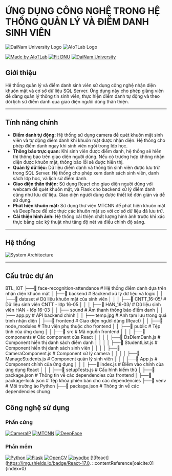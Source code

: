 # ỨNG DỤNG CÔNG NGHỆ TRONG HỆ THỐNG QUẢN LÝ VÀ ĐIỂM DANH SINH VIÊN

![DaiNam University Logo](https://dainam.edu.vn/wp-content/uploads/2020/01/logo-dainam.png)
![AIoTLab Logo](https://www.aiotlab.vn/wp-content/uploads/2020/01/logo-aiotlab.png)

[![Made by AIoTLab](https://img.shields.io/badge/Made%20by%20AIoTLab-blue?style=for-the-badge)](https://www.facebook.com/DNUAIoTLab)
[![Fit DNU](https://img.shields.io/badge/Fit%20DNU-green?style=for-the-badge)](https://fitdnu.net/)
[![DaiNam University](https://img.shields.io/badge/DaiNam%20University-red?style=for-the-badge)](https://dainam.edu.vn)

## Giới thiệu

Hệ thống quản lý và điểm danh sinh viên sử dụng công nghệ nhận diện khuôn mặt và cơ sở dữ liệu SQL Server. Ứng dụng này cho phép giảng viên dễ dàng quản lý thông tin sinh viên, thực hiện điểm danh tự động và theo dõi lịch sử điểm danh qua giao diện người dùng thân thiện.

---

## Tính năng chính

- **Điểm danh tự động:** Hệ thống sử dụng camera để quét khuôn mặt sinh viên và tự động điểm danh khi khuôn mặt được nhận diện. Hệ thống cho phép điểm danh ngay khi sinh viên ngồi trong lớp học.
- **Thông báo trực quan:** Khi sinh viên được điểm danh, hệ thống sẽ hiển thị thông báo trên giao diện người dùng. Nếu có trường hợp không nhận diện được khuôn mặt, thông báo lỗi sẽ được hiển thị.
- **Quản lý dữ liệu:** Dữ liệu điểm danh và thông tin sinh viên được lưu trữ trong SQL Server. Hệ thống cho phép xem danh sách sinh viên, danh sách lớp học, và lịch sử điểm danh.
- **Giao diện thân thiện:** Sử dụng React cho giao diện người dùng với webcam để quét khuôn mặt, và Flask cho backend xử lý điểm danh cũng như lưu dữ liệu. Giao diện người dùng được thiết kế đơn giản và dễ sử dụng.
- **Phát hiện khuôn mặt:** Sử dụng thư viện MTCNN để phát hiện khuôn mặt và DeepFace để xác thực các khuôn mặt so với cơ sở dữ liệu đã lưu trữ.
- **Cải thiện hình ảnh:** Hệ thống cải thiện chất lượng hình ảnh trước khi xác thực bằng các kỹ thuật như tăng độ nét và điều chỉnh độ sáng.

---

## Hệ thống

![System Architecture](https://github.com/DuccHuyyy/Diem_Danh_Sinh_Vien_Bang_Guong_Mat_FaceNet/raw/main/system_architecture.png)

---

## Cấu trúc dự án
BTL_IOT 
├──📂 face-recognition-attendance # Hệ thống điểm danh dựa trên nhận diện khuôn mặt 
│ ├──📂 backend # Backend xử lý dữ liệu và logic 
│ │ ├──📂 dataset # Dữ liệu khuôn mặt của sinh viên 
│ │ │ ├──📂 CNTT_16-05/ # Dữ liệu sinh viên CNTT - lớp 16-05 
│ │ │ ├──📂 HAN_16-03/ # Dữ liệu sinh viên HAN - lớp 16-03 
│ │ ├── sound # Âm thanh thông báo điểm danh 
│ │ ├── app.py # API backend chính 
│ │ ├── temp.jpg # Ảnh tạm lưu trong quá trình nhận diện 
│ ├──📂 frontend # Giao diện người dùng (React) 
│ │ ├──📂 node_modules # Thư viện phụ thuộc cho frontend 
│ │ ├──📂 public # Tệp tĩnh của ứng dụng 
│ │ ├──📂 src # Mã nguồn frontend 
│ │ │ ├──📂 components # Các component của React 
│ │ │ │ ├──📂 DsDiemDanh.js # Component hiển thị danh sách điểm danh 
│ │ │ │ ├──📂 StudentList.js # Component hiển thị danh sách sinh viên 
│ │ │ │ ├──📂 CameraComponent.js # Component xử lý camera 
│ │ │ │ ├──📂 ManageStudents.js # Component quản lý sinh viên 
│ │ │ ├──📂 App.js # Component chính của ứng dụng 
│ │ │ ├──📂 index.js # Điểm vào chính của ứng dụng React 
│ │ │ ├──📂 setupTests.js # Cấu hình kiểm thử 
│ ├──📂 package.json # Thông tin về các dependencies của frontend 
│ ├──📂 package-lock.json # Tệp khóa phiên bản cho các dependencies 
├──📂 venv # Môi trường ảo Python 
├──📂 package.json # Thông tin về các dependencies chung

## Công nghệ sử dụng

### Phần cứng

[![CameraIP](https://img.shields.io/badge/Webcam-000000?style=for-the-badge)](https://www.logitech.com/en-us/products/webcams)
[![MTCNN](https://img.shields.io/badge/MTCNN-00979D?style=for-the-badge)](https://github.com/ipazc/mtcnn)
[![DeepFace](https://img.shields.io/badge/DeepFace-FF5722?style=for-the-badge)](https://github.com/serengil/deepface)

### Phần mềm

[![Python](https://img.shields.io/badge/Python-3.x-blue?style=for-the-badge&logo=python)]()
[![Flask](https://img.shields.io/badge/Flask-v2.0.1-black?style=for-the-badge&logo=flask)]()
[![OpenCV](https://img.shields.io/badge/OpenCV-4.x-blue?style=for-the-badge)]()
[![pyodbc](https://img.shields.io/badge/pyodbc-4.x-green?style=for-the-badge&logo=python)]()
[![React](https://img.shields.io/badge/React-17.0.
::contentReference[oaicite:0]{index=0}
